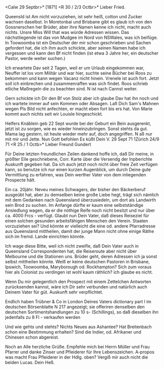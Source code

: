  <Calw 29 Septbr>* [1871]
 <R 30 / 2/3 Octbr>*
Lieber Fried.

Queensld ist Am nicht vorzuziehen, ist sehr heiß, cotton und Zucker wachsen daselbst. In Moretonbai und Brisbane gibt es glaub ich von den Gossnerschen her Brüder, aber ihre Namen kenne ich nicht, macht auch nichts. Unsre Miss Will that was würde Adressen wissen. Das nächstliegende ist das von Mudgee im Nord von NSWales, was ich beifüge. In Toowoomba ist ein Deutscher der mir schon geschrieben und Sachen gefordert hat, die ich ihm auch schickte, aber seinen Namen habe ich vergessen und kann den Bf nicht finden (ist etwa 3 Jahre her, ein deutscher Pastor, werde weiter suchen.)

Ich erwartete Dav seit 2 Tagen, weil er um Urlaub eingekommen war, Neuffer ist los vom Militär und war hier, suchte seine Bücher bei Roos zu bekommen und kann wegen Vacanz nicht hinein. Vrenele ist auch fort. Jetzt soll ich einbrechen und zusammenraffen was sich findet. Roos schrieb etliche Maßregeln die zu beachten sind. N ist nach Cannst weiter.

Gern schickte ich Dir den Bf von Stolz aber ich glaube Dav hat ihn noch und ich wartete immer auf sein Kommen oder Absagen. Laß Dich Sam's Mahnen wegen Pls Bild nicht anfechten, er macht eben fort bis ers hat. Von Marie kommt auch nichts seit wir Louisle hingeschickt.

Helfers Knäblein geb 22 Sept wurde bei der Geburt ein Bein ausgerenkt, jetzt ist zu sorgen, wie es wieder hineinzubringen. Sonst stehts da gut. Mama lag gestern, ist heute wieder mehr auf, doch angegriffen. N aß nur mit mir und Jette. Nun Gott befohlen
 Es küßt Dein V.
29 Sept 71
 1Zürich 24/9 71
 <R 25 / 1 Octb>*
Lieber Freund Gundert

Für Deine letzten freundlichen Zeilen dankend hoffe ich, daß Dir meine, in größter Eile geschriebene, Corr. Karte über die Versendg der Inpberichte Auskunft gegeben hat. Da ich auch jetzt noch nicht über freie Zeit verfügen kann, so benutze ich nur einen kurzen Augenblick, um durch Deine gute Vermittlung zu erfahren, was Dein werther Vater von dem inliegenden Prospecte hält.

Ein ca. 20jähr. Neveu meines Schwagers, der bisher den Bäckerberuf ausgeübt hat, aber zu demselben keine große Liebe hegt, trägt sich nämlich mit dem Gedanken nach Queensland überzusiedeln, um dort als Landwirth sein Brod zu suchen. Im Anfange dürfte er kaum eine selbstständige Ansiedlung wagen, da er die nöthige Reife noch nicht besitzt und nur über ca. 4000 Frcs - verfügt. Glaubt nun Dein Vater, daß dieses Reiseziel für einen solchen gesunden arbeitsfähigen Menschen den Verein. Staaten vorzuziehen sei? Und könnte er vielleicht die eine od. andere Pfarradresse aus Queensland mittheilen, damit der junge Mann nicht ohne einige Räthe sich im fremd. Lande einrichten könnte.

Ich wage diese Bitte, weil ich nicht zweifle, daß Dein Vater auch in Queensland Correspondenten hat, die Reiseroute aber nicht über Melbourne und die Stationen uns. Brüder geht, deren Adressen ich ja sonst selbst mittheilen könnte. Weiß er keine deutschen Pastoren in Brisbane, Ipswich, Toowoomba, Maryborough od. Rockhampton? Sich zum voraus hier als Colonist zu verdingen ist wohl kaum räthlich? ich glaube es nicht.

Wenn Du mir gelegentlich den Prospect mit einem Zettelchen Antworten zurücksenden kannst, wäre ich Dir sehr verbunden und natürlich auch Deinem Vater für güt. Auskunft sehr verpflichtet.

Endlich haben Trübner & Co in London Deines Vaters dictionary part I im deutschen Börsenblatte N 217 angezeigt; sie offeriren denselben den deutschen Sortimentshandlungen zu 10 s- (Schillings), so daß dieselben ihn jedenfalls zu 8 Fl - verkaufen werden

Und wie gehts und stehts? Nichts Neues aus Ashantee? Hat Breitenbach schon eine Bestimmung erhalten? Sind die Indier, od. Afrikaner und Chinesen schon abgereist.

Noch an Alle herzliche Grüße. Empfehle mich bei Herrn Müller und Frau Pfarrer und danke Zinser und Pfleiderer für Ihre Lebenszeichen. A-propos was macht Frau Pfleiderer in der Hdlg. oben? Vergiß mir auch nicht die beiden Lucas.
 Dein Heß.
